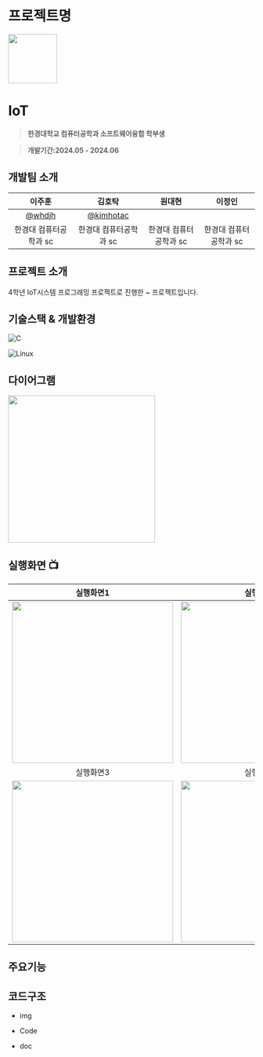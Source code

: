# 프로젝트명
<img src="" width="100" height="100"/>

# IoT 
> **한경대학교 컴퓨터공학과 소프트웨어융합 학부생**

> **개발기간:2024.05 - 2024.06**

## 개발팀 소개
|      이주훈       |       김호탁      |       원대현     |       이정인     |
| :-------------: | :-------------: | :-------------: | :-------------: |
|   [@whdjh](https://github.com/whdjh)   |    [@kimhotac](https://github.com/kimhotac)   |  |  |
| 한경대 컴퓨터공학과 sc | 한경대 컴퓨터공학과 sc | 한경대 컴퓨터공학과 sc | 한경대 컴퓨터공학과 sc |

## 프로젝트 소개
4학년 IoT시스템 프로그래밍 프로젝트로 진행한 ~ 프로젝트입니다. 

## 기술스택 & 개발환경
![C]()

![Linux]()             

## 다이어그램
<img src="주소입력" width="300" height="300"/>

## 실행화면 📺
| 실행화면1 | 실행화면2 |
| :-------------------------------------------: | :------------: |
| <img width="329" src="주소입력"/> | <img width="329" src="주소입력"/> |  
| 실행화면3 | 실행화면4 |  
| <img width="329" src="주소입력"/> | <img width="329" src="주소입력"/> |

## 주요기능

## 코드구조
* img
  
* Code
  
* doc
